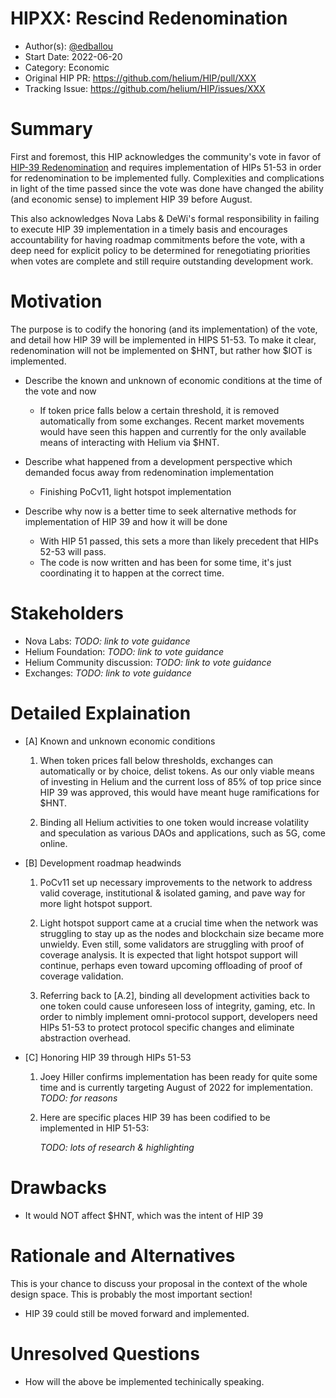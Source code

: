 # HIPXX: Rescind Redenomination

- Author(s): [@edballou](https://github.com/edballou)
- Start Date: 2022-06-20
- Category: Economic
- Original HIP PR: https://github.com/helium/HIP/pull/XXX
- Tracking Issue: https://github.com/helium/HIP/issues/XXX

# Summary
[summary]: #summary

First and foremost, this HIP acknowledges the community's vote in favor of [HIP-39 Redenomination](0039-redenomination.md) and requires implementation of HIPs 51-53 in order for redenomination to be implemented fully. Complexities and complications in light of the time passed since the vote was done have changed the ability (and economic sense) to implement HIP 39 before August.

This also acknowledges Nova Labs & DeWi's formal responsibility in failing to execute HIP 39 implementation in a timely basis and encourages accountability for having roadmap commitments before the vote, with a deep need for explicit policy to be determined for renegotiating priorities when votes are complete and still require outstanding development work.

# Motivation
[motivation]: #motivation

The purpose is to codify the honoring (and its implementation) of the vote, and detail how HIP 39 will be implemented in HIPS 51-53. To make it clear, redenomination will not be implemented on $HNT, but rather how $IOT is implemented.

- Describe the known and unknown of economic conditions at the time of the vote and now
    - If token price falls below a certain threshold, it is removed automatically from some exchanges. Recent market movements would have seen this happen and currently for the only available means of interacting with Helium via $HNT.

- Describe what happened from a development perspective which demanded focus away from redenomination implementation
    - Finishing PoCv11, light hotspot implementation

- Describe why now is a better time to seek alternative methods for implementation of HIP 39 and how it will be done
    - With HIP 51 passed, this sets a more than likely precedent that HIPs 52-53 will pass.
    - The code is now written and has been for some time, it's just coordinating it to happen at the correct time.


# Stakeholders
[stakeholders]: #stakeholders

- Nova Labs: *TODO: link to vote guidance*
- Helium Foundation: *TODO: link to vote guidance*
- Helium Community discussion: *TODO: link to vote guidance*
- Exchanges: *TODO: link to vote guidance*

# Detailed Explaination
[detailed-explanation]: #detailed-explanation

- [A] Known and unknown economic conditions

  1) When token prices fall below thresholds, exchanges can automatically or by choice, delist tokens. As our only viable means of investing in Helium and the current loss of 85% of top price since HIP 39 was approved, this would have meant huge ramifications for $HNT.

  2) Binding all Helium activities to one token would increase volatility and speculation as various DAOs and applications, such as 5G, come online.

- [B] Development roadmap headwinds

  1) PoCv11 set up necessary improvements to the network to address valid coverage, institutional & isolated gaming, and pave way for more light hotspot support.

  2) Light hotspot support came at a crucial time when the network was struggling to stay up as the nodes and blockchain size became more unwieldy. Even still, some validators are struggling with proof of coverage analysis. It is expected that light hotspot support will continue, perhaps even toward upcoming offloading of proof of coverage validation.

  3) Referring back to [A.2], binding all development activities back to one token could cause unforeseen loss of integrity, gaming, etc. In order to nimbly implement omni-protocol support, developers need HIPs 51-53 to protect protocol specific changes and eliminate abstraction overhead.

- [C] Honoring HIP 39 through HIPs 51-53

  1) Joey Hiller confirms implementation has been ready for quite some time and is currently targeting August of 2022 for implementation. *TODO: for reasons*

  2) Here are specific places HIP 39 has been codified to be implemented in HIP 51-53:

     *TODO: lots of research & highlighting*

# Drawbacks
[drawbacks]: #drawbacks

- It would NOT affect $HNT, which was the intent of HIP 39

# Rationale and Alternatives
[alternatives]: #rationale-and-alternatives

This is your chance to discuss your proposal in the context of the whole design
space. This is probably the most important section!

- HIP 39 could still be moved forward and implemented.

# Unresolved Questions
[unresolved]: #unresolved-questions

- How will the above be implemented techinically speaking.
